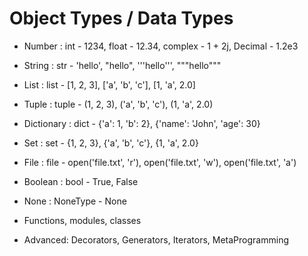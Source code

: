 # Object Types / Data Types

- Number : int - 1234, float - 12.34, complex - 1 + 2j, Decimal - 1.2e3
- String : str - 'hello', "hello", '''hello''', """hello"""
- List : list - [1, 2, 3], ['a', 'b', 'c'], [1, 'a', 2.0]
- Tuple : tuple - (1, 2, 3), ('a', 'b', 'c'), (1, 'a', 2.0)
- Dictionary : dict - {'a': 1, 'b': 2}, {'name': 'John', 'age': 30}

- Set : set - {1, 2, 3}, {'a', 'b', 'c'}, {1, 'a', 2.0}


- File : file - open('file.txt', 'r'), open('file.txt', 'w'), open('file.txt', 'a')

- Boolean : bool - True, False
- None : NoneType - None

- Functions, modules, classes

- Advanced: Decorators, Generators, Iterators, MetaProgramming
